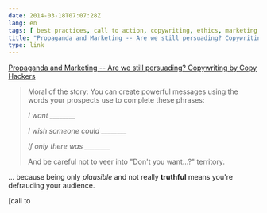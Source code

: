 ```yaml
---
date: 2014-03-18T07:07:28Z
lang: en
tags: [ best practices, call to action, copywriting, ethics, marketing ]
title: "Propaganda and Marketing -- Are we still persuading? Copywriting by Copy Hackers"
type: link
---
```


[Propaganda and Marketing -- Are we still persuading? Copywriting by
Copy Hackers](http://copyhackers.com/2014/03/propaganda-and-marketing/)

> Moral of the story: You can create powerful messages using the words
> your prospects use to complete these phrases:
>
> *I want \_\_\_\_\_\_\_\_*
>
> *I wish someone could \_\_\_\_\_\_\_\_*
>
> *If only there was \_\_\_\_\_\_\_\_*
>
> And be careful not to veer into "Don't you want...?" territory.

... because being only *plausible* and not really **truthful** means
you're defrauding your audience.

[call to
